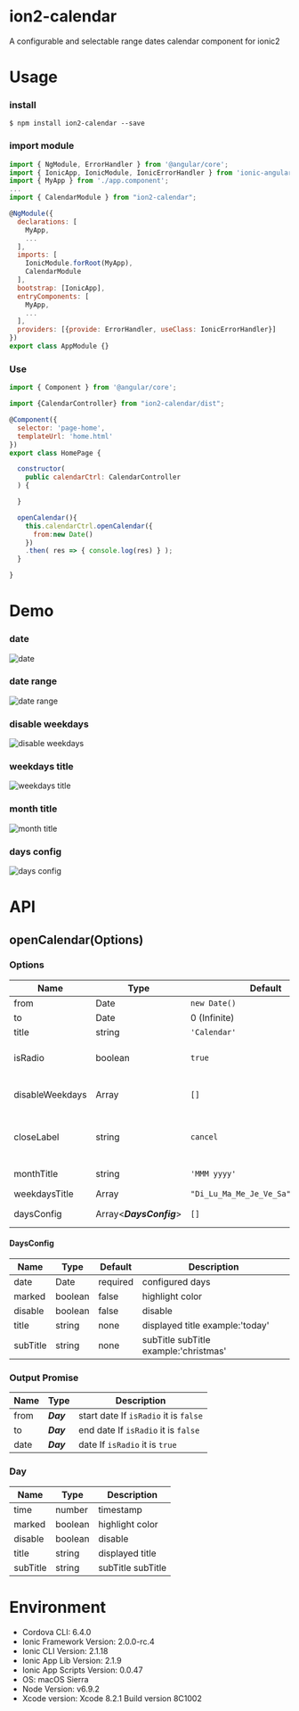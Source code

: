 # ion2-calendar
A configurable and selectable range dates calendar component for ionic2
# Usage
### install
`$ npm install ion2-calendar --save`

### import module

```javascript
import { NgModule, ErrorHandler } from '@angular/core';
import { IonicApp, IonicModule, IonicErrorHandler } from 'ionic-angular';
import { MyApp } from './app.component';
...
import { CalendarModule } from "ion2-calendar";

@NgModule({
  declarations: [
    MyApp,
    ...
  ],
  imports: [
    IonicModule.forRoot(MyApp),
    CalendarModule
  ],
  bootstrap: [IonicApp],
  entryComponents: [
    MyApp,
    ...
  ],
  providers: [{provide: ErrorHandler, useClass: IonicErrorHandler}]
})
export class AppModule {}
```
### Use
```javascript
import { Component } from '@angular/core';

import {CalendarController} from "ion2-calendar/dist";

@Component({
  selector: 'page-home',
  templateUrl: 'home.html'
})
export class HomePage {

  constructor(
    public calendarCtrl: CalendarController
  ) {

  }

  openCalendar(){
    this.calendarCtrl.openCalendar({
      from:new Date()
    })
    .then( res => { console.log(res) } );
  }

}
```

# Demo
### date
![date](https://github.com/HsuanXyz/hsuan.github.io/blob/master/assets/ion2-calendar/%E5%8D%95%E9%80%89%E6%97%A5%E6%9C%9F.gif?raw=true)
### date range
![date range](https://github.com/HsuanXyz/hsuan.github.io/blob/master/assets/ion2-calendar/%E5%A4%9A%E9%80%89%E6%97%A5%E6%9C%9F.gif?raw=true)
### disable weekdays
![disable weekdays](https://github.com/HsuanXyz/hsuan.github.io/blob/master/assets/ion2-calendar/%E7%A6%81%E7%94%A8%E6%98%9F%E6%9C%9F.gif?raw=true)
### weekdays title
![weekdays title](https://github.com/HsuanXyz/hsuan.github.io/blob/master/assets/ion2-calendar/%E8%87%AA%E5%AE%9A%E4%B9%89%E5%91%A8%E6%A0%87%E9%A2%98.gif?raw=true)
### month title
![month title](https://github.com/HsuanXyz/hsuan.github.io/blob/master/assets/ion2-calendar/%E8%87%AA%E5%AE%9A%E4%B9%89%E6%9C%88%E4%BB%BD%E6%A0%87%E9%A2%98.gif?raw=true)
### days config
![days config](https://github.com/HsuanXyz/hsuan.github.io/blob/master/assets/ion2-calendar/%E8%87%AA%E5%AE%9A%E4%B9%89%E5%A4%A9.gif?raw=true)
# API
## openCalendar(Options)
### Options
| Name            | Type          | Default       | Description |
| --------------- | ------------- | ------------- | ----------- |
| from            | Date          | `new Date()`  | start date  |
| to              | Date          |  0 (Infinite) | end date    |
| title           | string        | `'Calendar'`  | title       |
| isRadio         | boolean       | `true`        | true for one day ,false for range dates     |
| disableWeekdays | Array<number> | `[]`          | week to be disabled (0-6)                   |
| closeLabel      | string        | `cancel`      | cancel button label ,can be an empty string |
| monthTitle      | string        | `'MMM yyyy'`  | month title format  |
| weekdaysTitle   | Array<string> | `"Di_Lu_Ma_Me_Je_Ve_Sa".split("_")` | weeks title |
| daysConfig      | Array<***DaysConfig***> | `[]` | days configuration |
#### DaysConfig
| Name          | Type          | Default  | Description     |
| ------------- | ------------- | -------- | --------------- |
| date          | Date          | required | configured days |
| marked        | boolean       | false    | highlight color |
| disable       | boolean       | false    | disable         |
| title         | string        | none     | displayed title example:'today'       |
| subTitle      | string        | none     | subTitle subTitle example:'christmas' |
### Output Promise
| Name          | Type  | Description |
| ------------- | ----- | ----------- |
| from          | ***Day***   | start date If `isRadio` it is `false` |
| to            | ***Day***   | end date If `isRadio` it is `false`   |
| date          | ***Day***   | date If `isRadio` it is `true`        |
### Day
| Name          | Type    | Description |
| ------------- | ------- | ----------- |
| time          | number  | timestamp   |
| marked        | boolean | highlight color   |
| disable       | boolean | disable           |
| title         | string  | displayed title   |
| subTitle      | string  | subTitle subTitle |

# Environment
- Cordova CLI: 6.4.0
- Ionic Framework Version: 2.0.0-rc.4
- Ionic CLI Version: 2.1.18
- Ionic App Lib Version: 2.1.9
- Ionic App Scripts Version: 0.0.47
- OS: macOS Sierra
- Node Version: v6.9.2
- Xcode version: Xcode 8.2.1 Build version 8C1002
